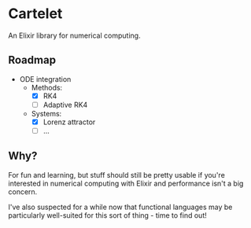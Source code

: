 # Cartelet

An Elixir library for numerical computing.

## Roadmap

- ODE integration
  - Methods:
    - [x] RK4
    - [ ] Adaptive RK4
  - Systems:
    - [x] Lorenz attractor
    - [ ] ...

## Why?

For fun and learning, but stuff should still be pretty usable if you're interested in numerical computing with Elixir and performance isn't a big concern.

I've also suspected for a while now that functional languages may be particularly well-suited for this sort of thing - time to find out!
